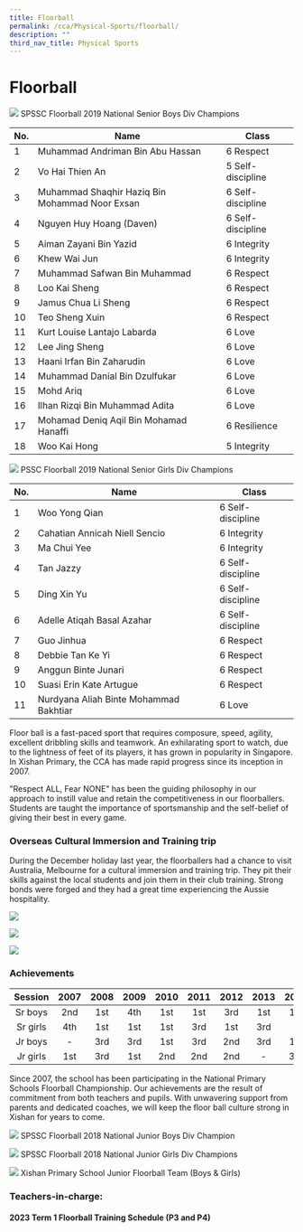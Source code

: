 ```yaml
---
title: Floorball
permalink: /cca/Physical-Sports/floorball/
description: ""
third_nav_title: Physical Sports
---
```

# **Floorball**

![](/images/2019%20Senior%20Floorball%20Boys.jpg)
SPSSC Floorball 2019 National Senior Boys Div Champions

| No. 	| Name 	| Class 	|
|---	|---	|---	|
| 1 	| Muhammad Andriman Bin Abu Hassan 	| 6 Respect 	|
| 2 	| Vo Hai Thien An 	| 5 Self-discipline 	|
| 3 	| Muhammad Shaqhir Haziq Bin Mohammad Noor Exsan 	| 6 Self-discipline 	|
| 4 	| Nguyen Huy Hoang (Daven) 	| 6 Self-discipline 	|
| 5 	| Aiman Zayani Bin Yazid 	| 6 Integrity 	|
| 6 	| Khew Wai Jun 	| 6 Integrity 	|
| 7 	| Muhammad Safwan Bin Muhammad 	| 6 Respect 	|
| 8 	| Loo Kai Sheng 	| 6 Respect 	|
| 9 	| Jamus Chua Li Sheng 	| 6 Respect 	|
| 10 	| Teo Sheng Xuin 	| 6 Respect 	|
| 11 	| Kurt Louise Lantajo Labarda 	| 6 Love 	|
| 12 	| Lee Jing Sheng 	| 6 Love 	|
| 13 	| Haani Irfan Bin Zaharudin 	| 6 Love 	|
| 14 	| Muhammad Danial Bin Dzulfukar 	| 6 Love 	|
| 15 	| Mohd Ariq 	| 6 Love 	|
| 16 	| Ilhan Rizqi Bin Muhammad Adita 	| 6 Love 	|
| 17 	| Mohamad Deniq Aqil Bin Mohamad Hanaffi 	| 6 Resilience 	|
| 18 	| Woo Kai Hong 	| 5 Integrity 	|

![](/images/2019%20Senior%20Floorball%20Girls.jpg)
PSSC Floorball 2019 National Senior Girls Div Champions

| No. 	| Name 	| Class 	|
|---	|---	|---	|
| 1 	| Woo Yong Qian 	| 6 Self-discipline 	|
| 2 	| Cahatian Annicah Niell Sencio 	| 6 Integrity 	|
| 3 	| Ma Chui Yee 	| 6 Integrity 	|
| 4 	| Tan Jazzy 	| 6 Self-discipline 	|
| 5 	| Ding Xin Yu 	| 6 Self-discipline 	|
| 6 	| Adelle Atiqah Basal Azahar 	| 6 Self-discipline 	|
| 7 	| Guo Jinhua 	| 6 Respect 	|
| 8 	| Debbie Tan Ke Yi 	| 6 Respect 	|
| 9 	| Anggun Binte Junari 	| 6 Respect 	|
| 10 	| Suasi Erin Kate Artugue 	| 6 Respect 	|
| 11 	| Nurdyana Aliah Binte Mohammad Bakhtiar 	| 6 Love 	|

Floor ball is a fast-paced sport that requires composure, speed, agility, excellent dribbling skills and teamwork. An exhilarating sport to watch, due to the lightness of feet of its players, it has grown in popularity in Singapore. In Xishan Primary, the CCA has made rapid progress since its inception in 2007.

"Respect ALL, Fear NONE" has been the guiding philosophy in our approach to instill value and retain the competitiveness in our floorballers. Students are taught the importance of sportsmanship and the self-belief of giving their best in every game.

### Overseas Cultural Immersion and Training trip

During the December holiday last year, the floorballers had a chance to visit Australia, Melbourne for a cultural immersion and training trip. They pit their skills against the local students and join them in their club training. Strong bonds were forged and they had a great time experiencing the Aussie hospitality.

![](/images/Floorball1.jpg)

![](/images/Floorball2.jpg)

![](/images/Floorball3.jpg)

### Achievements

| Session 	| 2007 	| 2008 	| 2009 	| 2010 	| 2011 	| 2012 	| 2013 	| 2014 	| 2015 	| 2016 	| 2017 	| 2018 	| 2019 	|
|:---:	|:---:	|:---:	|:---:	|:---:	|:---:	|:---:	|:---:	|:---:	|:---:	|:---:	|:---:	|:---:	|:---:	|
| Sr boys 	| 2nd 	| 1st 	| 4th 	| 1st 	| 1st 	| 3rd 	| 1st 	| 1st 	| 2nd 	| 2nd 	| - 	| - 	| 1st 	|
| Sr girls 	| 4th 	| 1st 	| 1st 	| 1st 	| 3rd 	| 1st 	| 3rd 	| - 	| 3rd 	| 3rd 	| - 	| - 	| 1st 	|
| Jr boys 	| - 	| 3rd 	| 3rd 	| 1st 	| 3rd 	| 2nd 	| 3rd 	| 1st 	|  	| - 	| - 	| 1st 	| - 	|
| Jr girls 	| 1st 	| 3rd 	| 1st 	| 2nd 	| 2nd 	| 2nd 	| - 	| 3rd 	|  	| - 	| - 	| 1st 	| - 	|

Since 2007, the school has been participating in the National Primary Schools Floorball Championship. Our achievements are the result of commitment from both teachers and pupils. With unwavering support from parents and dedicated coaches, we will keep the floor ball culture strong in Xishan for years to come.

![](/images/Floorball4.jpg)
SPSSC Floorball 2018 National Junior Boys Div Champion

![](/images/Floorball6.jpg)
SPSSC Floorball 2018 National Junior Girls Div Champions

![](/images/Floorball7.jpg)
Xishan Primary School Junior Floorball Team (Boys & Girls)

### Teachers-in-charge:

         
#### **2023 Term 1 Floorball Training Schedule (P3 and P4)**
